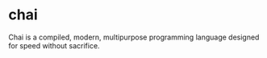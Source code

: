 # chai

Chai is a compiled, modern, multipurpose programming language designed for speed
without sacrifice.